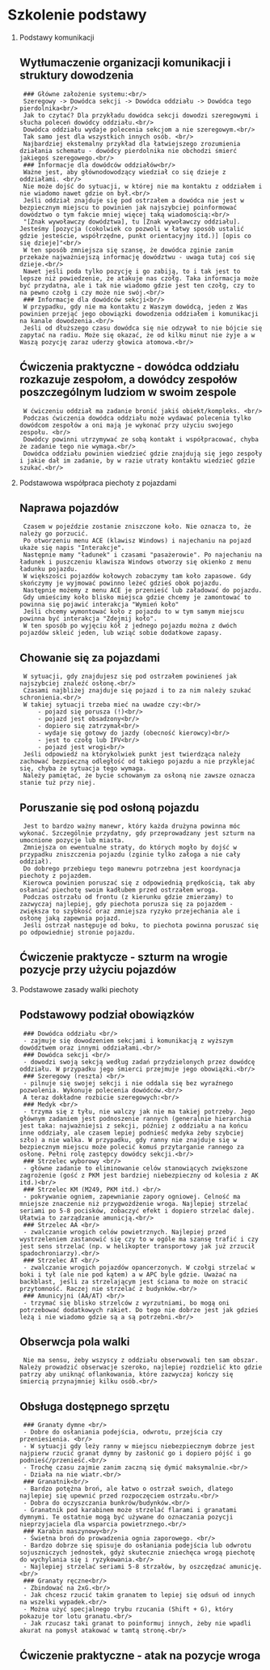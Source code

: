 ﻿# Szkolenie podstawy<br/>
1. Podstawy komunikacji<br/>
	## Wytłumaczenie organizacji komunikacji i struktury dowodzenia<br/>
		### Główne założenie systemu:<br/>
		Szeregowy -> Dowódca sekcji -> Dowódca oddziału -> Dowódca tego pierdolnika<br/>
		Jak to czytać? Dla przykładu dowódca sekcji dowodzi szeregowymi i słucha poleceń dowódcy oddziału.<br/>
		Dowódca oddziału wydaje polecenia sekcjom a nie szeregowym.<br/>
		Tak samo jest dla wszystkich innych osób. <br/>
		Najbardziej ekstemalny przykład dla łatwiejszego zrozumienia działania schematu - dowódcy pierdolnika nie obchodzi śmierć jakiegoś szeregowego.<br/>
		### Informacje dla dowódców oddziałów<br/>
		Ważne jest, aby głównodowodzący wiedział co się dzieje z oddziałami. <br/>
		Nie może dojść do sytuacji, w której nie ma kontaktu z oddziałem i nie wiadomo nawet gdzie on był.<br/>
		Jeśli oddział znajduje się pod ostrzałem a dowódca nie jest w bezpiecznym miejscu to powinien jak najszybciej poinformować dowództwo o tym fakcie mniej więcej taką wiadomością:<br/>
		"[Znak wywoławczy dowództwa], tu [Znak wywoławczy oddziału]. Jesteśmy [pozycja (cokolwiek co pozwoli w łatwy sposób ustalić gdzie jesteście, współrzędne, punkt orientacyjny itd.)] [opis co się dzieje]"<br/>
		W ten sposób zmniejsza się szansę, że dowódca zginie zanim przekaże najważniejszą informację dowództwu - uwaga tutaj coś się dzieje.<br/>
		Nawet jeśli poda tylko pozycję i go zabiją, to i tak jest to lepsze niż powiedzenie, że atakuje nas czołg. Taka informacja może być przydatna, ale i tak nie wiadomo gdzie jest ten czołg, czy to na pewno czołg i czy może nie swój.<br/>
		### Informacje dla dowódców sekcji<br/>
		W przypadku, gdy nie ma kontaktu z Waszym dowódcą, jeden z Was powinien przejąć jego obowiązki dowodzenia oddziałem i komunikacji na kanale dowodzenia.<br/>
		Jeśli od dłuższego czasu dowódca się nie odzywał to nie bójcie się zapytać na radiu. Może się okazać, że od kilku minut nie żyje a w Waszą pozycję zaraz uderzy głowica atomowa.<br/>
	## Ćwiczenia praktyczne - dowódca oddziału rozkazuje zespołom, a dowódcy zespołów poszczególnym ludziom w swoim zespole<br/>
		W ćwiczeniu oddział ma zadanie bronić jakiś obiekt/kompleks. <br/>
		Podczas ćwiczenia dowódca oddziału może wydawać polecenia tylko dowódcom zespołów a oni mają je wykonać przy użyciu swojego zespołu. <br/>
		Dowódcy powinni utrzymywać ze sobą kontakt i współpracować, chyba że zadanie tego nie wymaga.<br/>
		Dowódca oddziału powinien wiedzieć gdzie znajdują się jego zespoły i jakie dał im zadanie, by w razie utraty kontaktu wiedzieć gdzie szukać.<br/>
2. Podstawowa współpraca piechoty z pojazdami<br/>
	## Naprawa pojazdów<br/>
		Czasem w pojeździe zostanie zniszczone koło. Nie oznacza to, że należy go porzucić. 
		Po otworzeniu menu ACE (klawisz Windows) i najechaniu na pojazd ukaże się napis "Interakcje". 
		Następnie mamy "ładunek" i czasami "pasażerowie". Po najechaniu na ładunek i puszczeniu klawisza Windows otworzy się okienko z menu ładunku pojazdu. 
		W większości pojazdów kołowych zobaczymy tam koło zapasowe. Gdy skończymy je wyjmować powinno leżeć gdzieś obok pojazdu. 
		Następnie możemy z menu ACE je przenieść lub załadować do pojazdu. 
		Gdy umieścimy koło blisko miejsca gdzie chcemy je zamontować to powinna się pojawić interakcja "Wymień koło" 
		Jeśli chcemy wymontować koło z pojazdu to w tym samym miejscu powinna być interakcja "Zdejmij koło". 
		W ten sposób po wyjęciu kół z jednego pojazdu można z dwóch pojazdów skleić jeden, lub wziąć sobie dodatkowe zapasy. 
	## Chowanie się za pojazdami<br/>
		W sytuacji, gdy znajdujesz się pod ostrzałem powinieneś jak najszybciej znaleźć osłonę.<br/>
		Czasami najbliżej znajduje się pojazd i to za nim należy szukać schronienia.<br/>
		W takiej sytuacji trzeba mieć na uwadze czy:<br/>
			- pojazd się porusza (!)<br/>
			- pojazd jest obsadzony<br/>
			- dopiero się zatrzymał<br/>
			- wydaje się gotowy do jazdy (obecność kierowcy)<br/>
			- jest to czołg lub IFV<br/>
			- pojazd jest wrogi<br/>
		Jeśli odpowiedź na którykolwiek punkt jest twierdząca należy zachować bezpieczną odległość od takiego pojazdu a nie przyklejać się, chyba że sytuacja tego wymaga. 
		Należy pamiętać, że bycie schowanym za osłoną nie zawsze oznacza stanie tuż przy niej.
	## Poruszanie się pod osłoną pojazdu<br/>
		Jest to bardzo ważny manewr, który każda drużyna powinna móc wykonać. Szczególnie przydatny, gdy przeprowadzany jest szturm na umocnione pozycje lub miasta. 
		Zmniejsza on ewentualne straty, do których mogło by dojść w przypadku zniszczenia pojazdu (zginie tylko załoga a nie cały oddział). 
		Do dobrego przebiegu tego manewru potrzebna jest koordynacja piechoty z pojazdem. 
		Kierowca powinien poruszać się z odpowiednią prędkością, tak aby osłaniać piechotę swoim kadłubem przed ostrzałem wroga. 
		Podczas ostrzału od frontu (z kierunku gdzie zmierzamy) to zazwyczaj najlepiej, gdy piechota porusza się za pojazdem - zwiększa to szybkość oraz zmniejsza ryzyko przejechania ale i osłonę jaką zapewnia pojazd. 
		Jeśli ostrzał następuje od boku, to piechota powinna poruszać się po odpowiedniej stronie pojazdu. 
	## Ćwiczenie praktycze - szturm na wrogie pozycje przy użyciu pojazdów<br/>
3. Podstawowe zasady walki piechoty<br/>
	## Podstawowy podział obowiązków<br/>
		### Dowódca oddziału <br/>
		- zajmuje się dowodzeniem sekcjami i komunikacją z wyższym dowództwem oraz innymi oddziałami.<br/>
		### Dowódca sekcji <br/>
		- dowodzi swoją sekcją według zadań przydzielonych przez dowódcę oddziału. W przypadku jego śmierci przejmuje jego obowiązki.<br/>
		### Szeregowy (reszta) <br/>
		- pilnuje się swojej sekcji i nie oddala się bez wyraźnego pozwolenia. Wykonuje polecenia dowódców.<br/>
		A teraz dokładne rozbicie szeregowych:<br/>
		### Medyk <br/>
		- trzyma się z tyłu, nie walczy jak nie ma takiej potrzeby. Jego głównym zadaniem jest podnoszenie rannych (generalnie hierarchia jest taka: najważniejsi z sekcji, później z oddziału a na końcu inne oddziały, ale czasem lepiej podnieść medyka żeby szybciej szło) a nie walka. W przypadku, gdy ranny nie znajduje się w bezpiecznym miejscu może polecić komuś przytarganie rannego za osłonę. Pełni rolę zastępcy dowódcy sekcji.<br/>
		### Strzelec wyborowy <br/>
		- główne zadanie to eliminowanie celów stanowiących zwiększone zagrożenie (gość z PKM jest bardziej niebezpieczny od kolesia z AK itd.)<br/>
		### Strzelec KM (M249, PKM itd.) <br/>
		- pokrywanie ogniem, zapewnianie zapory ogniowej. Celność ma mniejsze znaczenie niż przygwożdżenie wroga. Najlepiej strzelać seriami po 5-8 pocisków, zobaczyć efekt i dopiero strzelać dalej. Ułatwia to zarządzanie amunicją.<br/>
		### Strzelec AA <br/>
		- zwalczanie wrogich celów powietrznych. Najlepiej przed wystrzeleniem zastanowić się czy to w ogóle ma szansę trafić i czy jest sens strzelać (np. w helikopter transportowy jak już zrzucił spadochroniarzy).<br/>
		### Strzelec AT <br/>
		- zwalczanie wrogich pojazdów opancerzonych. W czołgi strzelać w boki i tył (ale nie pod kątem) a w APC byle gdzie. Uważać na backblast, jeśli za strzelającym jest ściana to może on stracić przytomność. Raczej nie strzelać z budynków.<br/>
		### Amunicyjni (AA/AT) <br/>
		- trzymać się blisko strzelców z wyrzutniami, bo mogą oni potrzebować dodatkowych rakiet. Do tego nie dobrze jest jak gdzieś leżą i nie wiadomo gdzie są a są potrzebni.<br/>
	## Obserwcja pola walki<br/>
		Nie ma sensu, żeby wszyscy z oddziału obserwowali ten sam obszar. Należy prowadzić obserwacje szeroko, najlepiej rozdzielić kto gdzie patrzy aby uniknąć oflankowania, które zazwyczaj kończy się śmiercią przynajmniej kilku osób.<br/>
	## Obsługa dostępnego sprzętu<br/>
		### Granaty dymne <br/>
		- Dobre do osłaniania podejścia, odwrotu, przejścia czy przeniesienia. <br/>
		- W sytuacji gdy leży ranny w miejscu niebezpiecznym dobrze jest najpierw rzucić granat dymny by zasłonić go i dopiero pójść i go podnieść/przenieść.<br/>
		- Trochę czasu zajmie zanim zaczną się dymić maksymalnie.<br/>
		- Działa na nie wiatr.<br/>
		### Granatnik<br/>
		- Bardzo potężna broń, ale łatwo o ostrzał swoich, dlatego najlepiej się upewnić przed rozpoczęciem ostrzału.<br/>
		- Dobra do oczyszczania bunkrów/budynków.<br/>
		- Granatnik pod karabinem może strzelać flarami i granatami dymnymi. Te ostatnie mogą być używane do oznaczania pozycji nieprzyjaciela dla wsparcia powietrznego.<br/>
		### Karabin maszynowy<br/>
		- Świetna broń do prowadzenia ognia zaporowego. <br/>
		- Bardzo dobrze się spisuje do osłaniania podejścia lub odwrotu sojuszniczych jednostek, gdyż skutecznie zniechęca wrogą piechotę do wychylania się i ryzykowania.<br/>
		- Najlepiej strzelać seriami 5-8 strzałów, by oszczędzać amunicję.<br/>
		### Granaty ręczne<br/>
		- Zbindować na 2xG.<br/>
		- Jak chcesz rzucić takim granatem to lepiej się odsuń od innych na wszelki wypadek.<br/>
		- Można użyć specjalnego trybu rzucania (Shift + G), który pokazuje tor lotu granatu.<br/>
		- Jak rzucasz taki granat to poinformuj innych, żeby nie wpadli akurat na pomysł atakować w tamtą stronę.<br/>
	## Ćwiczenie praktyczne - atak na pozycje wroga